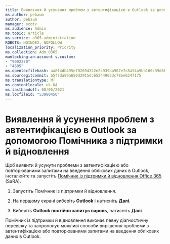 ```yaml
---
title: Виявлення й усунення проблем з автентифікацією в Outlook за допомогою Помічника з підтримки й відновлення
ms.author: pebaum
author: pebaum
manager: scotv
ms.audience: Admin
ms.topic: article
ms.service: o365-administration
ROBOTS: NOINDEX, NOFOLLOW
localization_priority: Priority
ms.collection: Adm_O365
munlocking-an-account s.custom:
- "9002370"
- "4605"
ms.openlocfilehash: aa8f4db495e702694322e2c939aa907e7c8a54a9bb160c39d8bd5f49a32bcb01
ms.sourcegitcommit: b5f7da89a650d2915dc652449623c78be6247175
ms.translationtype: MT
ms.contentlocale: uk-UA
ms.lasthandoff: 08/05/2021
ms.locfileid: "53980450"
---
```

# <a name="use-sara-to-diagnose-and-resolve-outlook-authentication-issues"></a>Виявлення й усунення проблем з автентифікацією в Outlook за допомогою Помічника з підтримки й відновлення

Щоб виявити й усунути проблеми з автентифікацією або повторюваними запитами на введення облікових даних в Outlook, інсталюйте та запустіть [Помічник із підтримки й відновлення Office 365](https://diagnostics.office.com/#/) (SaRA).

1. Запустіть Помічник із підтримки й відновлення.

2. На першому екрані виберіть **Outlook** і натисніть **Далі**.

3. Виберіть **Outlook постійно запитує пароль**, натисніть **Далі**.

Помічник із підтримки й відновлення виконає певну діагностичну перевірку та запропонує можливі способи вирішення проблеми з автентифікацією або повторюваними запитами на введення облікових даних в Outlook.
